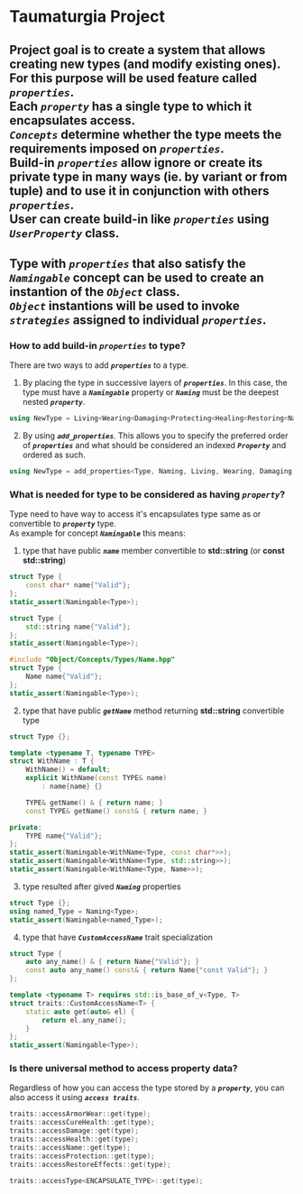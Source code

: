 # Taumaturgia Project

## Project goal is to create a system that allows creating new types (and modify existing ones). <br> For this purpose will be used feature called ***`properties`***. <br> Each ***`property`*** has a single type to which it encapsulates access. <br> ***`Concepts`*** determine whether the type meets the requirements imposed on ***`properties`***. <br> Build-in ***`properties`*** allow ignore or create its private type in many ways (ie. by variant or from tuple) and to use it in conjunction with others ***`properties`***.  <br> User can create build-in like ***`properties`*** using ***`UserProperty`*** class. <br> 

## Type with ***`properties`*** that also satisfy the ***`Namingable`*** concept can be used to create an instantion of the ***`Object`*** class. <br> ***`Object`*** instantions will be used to invoke ***`strategies`*** assigned to individual ***`properties`***.

### How to add build-in ***`properties`*** to type?

There are two ways to add ***`properties`*** to a type.

1. By placing the type in successive layers of ***`properties`***. In this case, the type must have a ***`Namingable`*** property or ***`Naming`*** must be the deepest nested ***`property`***.
```cpp
using NewType = Living<Wearing<Damaging<Protecting<Healing<Restoring<Naming<Type>>>>>>>
```

2. By using ***`add_properties`***. This allows you to specify the preferred order of ***`properties`*** and what should be considered an indexed ***`Property`*** and ordered as such.
```cpp
using NewType = add_properties<Type, Naming, Living, Wearing, Damaging, Protecting, Healing, Restoring>;
```

### What is needed for type to be considered as having ***`property`***?

Type need to have way to access it's encapsulates type same as or convertible to ***`property`*** type. <br> As example for concept ***`Namingable`*** this means:

1. type that have public ***`name`*** member convertible to **std::string** (or **const std::string**)

```cpp
struct Type {
    const char* name{"Valid"};
};
static_assert(Namingable<Type>);
```

```cpp
struct Type {
    std::string name{"Valid"};
};
static_assert(Namingable<Type>);
```

```cpp
#include "Object/Concepts/Types/Name.hpp"
struct Type {
    Name name{"Valid"};
};
static_assert(Namingable<Type>);
```

2. type that have public ***`getName`*** method returning **std::string** convertible type

```cpp
struct Type {};

template <typename T, typename TYPE>
struct WithName : T {
    WithName() = default;
    explicit WithName(const TYPE& name)
        : name{name} {}

    TYPE& getName() & { return name; }
    const TYPE& getName() const& { return name; }

private:
    TYPE name{"Valid"};
};
static_assert(Namingable<WithName<Type, const char*>>);
static_assert(Namingable<WithName<Type, std::string>>);
static_assert(Namingable<WithName<Type, Name>>);
```

3. type resulted after gived ***`Naming`*** properties
```cpp
struct Type {};
using named_Type = Naming<Type>;
static_assert(Namingable<named_Type>);
```

4. type that have ***`CustomAccessName`*** trait specialization
```cpp
struct Type {
    auto any_name() & { return Name{"Valid"}; }
    const auto any_name() const& { return Name{"const Valid"}; }
};

template <typename T> requires std::is_base_of_v<Type, T>
struct traits::CustomAccessName<T> {
    static auto get(auto& el) {
        return el.any_name();
    }
};
static_assert(Namingable<Type>);
```

### Is there universal method to access property data?
Regardless of how you can access the type stored by a ***`property`***, you can also access it using ***`access traits`***.

```cpp
traits::accessArmorWear::get(type);
traits::accessCureHealth::get(type);
traits::accessDamage::get(type);
traits::accessHealth::get(type);
traits::accessName::get(type);
traits::accessProtection::get(type);
traits::accessRestoreEffects::get(type);
```
```cpp
traits::accessType<ENCAPSULATE_TYPE>::get(type);
```
